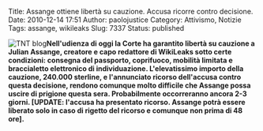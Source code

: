 Title: Assange ottiene libertà su cauzione. Accusa ricorre contro decisione.
Date: 2010-12-14 17:51
Author: paolojustice
Category: Attivismo, Notizie
Tags: assange, wikileaks
Slug: 7337
Status: published

![TNT blog](http://blog.tntvillage.scambioetico.org/wp-content/uploads/2010/12/WL_Hour_Glass_small.png)**Nell'udienza di oggi la Corte ha garantito libertà su cauzione a Julian Assange, creatore e capo redattore di WikiLeaks sotto certe condizioni: consegna del passporto, coprifuoco, mobilità limitata e braccialetto elettronico di individuazione. L'elevatissimo importo della cauzione, 240.000 sterline, e l'annunciato ricorso dell'accusa contro questa decisione, rendono comunque molto difficile che Assange possa uscire di prigione questa sera. Probabilmente occorreranno ancora 2-3 giorni. \[UPDATE: l'accusa ha presentato ricorso. Assange potrà essere liberato solo in caso di rigetto del ricorso e comunque non prima di 48 ore\].**  
  

